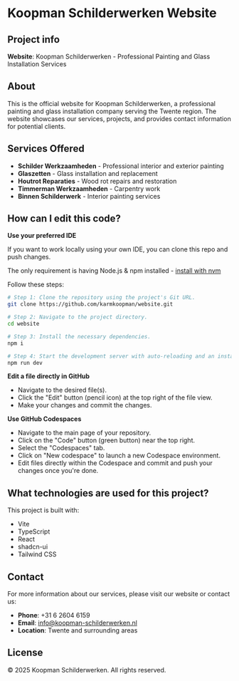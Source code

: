 # Koopman Schilderwerken Website

## Project info

**Website**: Koopman Schilderwerken - Professional Painting and Glass Installation Services

## About

This is the official website for Koopman Schilderwerken, a professional painting and glass installation company serving the Twente region. The website showcases our services, projects, and provides contact information for potential clients.

## Services Offered

- **Schilder Werkzaamheden** - Professional interior and exterior painting
- **Glaszetten** - Glass installation and replacement
- **Houtrot Reparaties** - Wood rot repairs and restoration
- **Timmerman Werkzaamheden** - Carpentry work
- **Binnen Schilderwerk** - Interior painting services

## How can I edit this code?

**Use your preferred IDE**

If you want to work locally using your own IDE, you can clone this repo and push changes.

The only requirement is having Node.js & npm installed - [install with nvm](https://github.com/nvm-sh/nvm#installing-and-updating)

Follow these steps:

```sh
# Step 1: Clone the repository using the project's Git URL.
git clone https://github.com/karmkoopman/website.git

# Step 2: Navigate to the project directory.
cd website

# Step 3: Install the necessary dependencies.
npm i

# Step 4: Start the development server with auto-reloading and an instant preview.
npm run dev
```

**Edit a file directly in GitHub**

- Navigate to the desired file(s).
- Click the "Edit" button (pencil icon) at the top right of the file view.
- Make your changes and commit the changes.

**Use GitHub Codespaces**

- Navigate to the main page of your repository.
- Click on the "Code" button (green button) near the top right.
- Select the "Codespaces" tab.
- Click on "New codespace" to launch a new Codespace environment.
- Edit files directly within the Codespace and commit and push your changes once you're done.

## What technologies are used for this project?

This project is built with:

- Vite
- TypeScript
- React
- shadcn-ui
- Tailwind CSS

## Contact

For more information about our services, please visit our website or contact us:

- **Phone**: +31 6 2604 6159
- **Email**: info@koopman-schilderwerken.nl
- **Location**: Twente and surrounding areas

## License

© 2025 Koopman Schilderwerken. All rights reserved.

